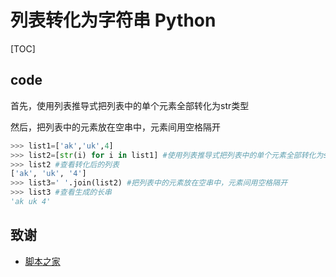# 列表转化为字符串 Python

[TOC]

## code

首先，使用列表推导式把列表中的单个元素全部转化为str类型

然后，把列表中的元素放在空串中，元素间用空格隔开

```python
>>> list1=['ak','uk',4]
>>> list2=[str(i) for i in list1] #使用列表推导式把列表中的单个元素全部转化为str类型
>>> list2 #查看转化后的列表
['ak', 'uk', '4']
>>> list3=' '.join(list2) #把列表中的元素放在空串中，元素间用空格隔开
>>> list3 #查看生成的长串
'ak uk 4'
```



## 致谢

* [脚本之家](https://www.jb51.net/article/149359.htm)